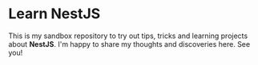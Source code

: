 # Learn NestJS

This is my sandbox repository to try out tips, tricks and learning projects about **NestJS**. I'm happy to share my thoughts and discoveries here. See you!
